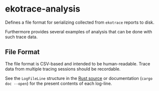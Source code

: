 # ekotrace-analysis

Defines a file format for serializing collected from `ekotrace` reports to disk.

Furthermore provides several examples of analysis that can be done with
such trace data.

## File Format

The file format is CSV-based and intended to be human-readable.
Trace data from multiple tracing sessions should be recordable.

See the `LogFileLine` structure in the [Rust source](src/lib.rs)
or documentation (`cargo doc --open`) for the present contents
of each log-line.

